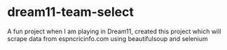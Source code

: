 # dream11-team-select

A fun project when I am playing in Dream11, created this project which will scrape data from espncricinfo.com using beautifulsoup and selenium
